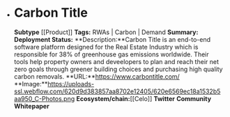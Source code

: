 - # Carbon Title
  **Subtype** [[Product]]
  **Tags:** RWAs | Carbon | Demand
  **Summary:**
  **Deployment Status:**
  **Description:**Carbon Title is an end-to-end software platform designed for the Real Estate Industry which is responsible for 38% of greenhouse gas emissions worldwide. Their tools help property owners and deveelopers to plan and reach their net zero goals through greener building choices and purchasing high quality carbon removals.
  **URL:**https://www.carbontitle.com/
  **Image:**https://uploads-ssl.webflow.com/620d9d383857aa8702e12405/620e6569ec18a1532b5aa950_C-Photos.png
  **Ecosystem/chain:**[[Celo]]
  **Twitter**
  **Community**
  **Whitepaper**